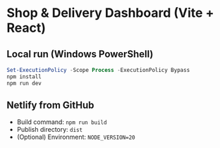 
# Shop & Delivery Dashboard (Vite + React)

## Local run (Windows PowerShell)
```powershell
Set-ExecutionPolicy -Scope Process -ExecutionPolicy Bypass
npm install
npm run dev
```

## Netlify from GitHub
- Build command: `npm run build`
- Publish directory: `dist`
- (Optional) Environment: `NODE_VERSION=20`

